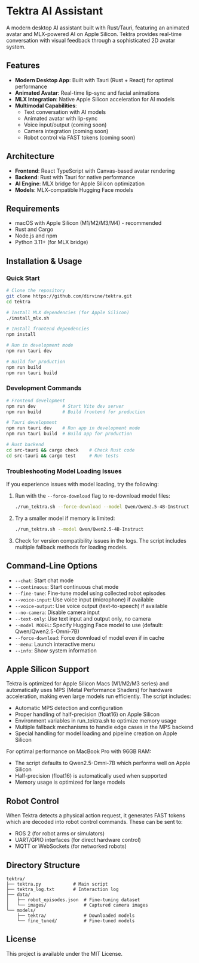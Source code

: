 # Tektra AI Assistant

A modern desktop AI assistant built with Rust/Tauri, featuring an animated avatar and MLX-powered AI on Apple Silicon. Tektra provides real-time conversation with visual feedback through a sophisticated 2D avatar system.

## Features

- **Modern Desktop App**: Built with Tauri (Rust + React) for optimal performance
- **Animated Avatar**: Real-time lip-sync and facial animations
- **MLX Integration**: Native Apple Silicon acceleration for AI models
- **Multimodal Capabilities**:
  - Text conversation with AI models
  - Animated avatar with lip-sync
  - Voice input/output (coming soon)
  - Camera integration (coming soon)
  - Robot control via FAST tokens (coming soon)

## Architecture

- **Frontend**: React TypeScript with Canvas-based avatar rendering
- **Backend**: Rust with Tauri for native performance
- **AI Engine**: MLX bridge for Apple Silicon optimization
- **Models**: MLX-compatible Hugging Face models

## Requirements

- macOS with Apple Silicon (M1/M2/M3/M4) - recommended
- Rust and Cargo
- Node.js and npm
- Python 3.11+ (for MLX bridge)

## Installation & Usage

### Quick Start

```bash
# Clone the repository
git clone https://github.com/dirvine/tektra.git
cd tektra

# Install MLX dependencies (for Apple Silicon)
./install_mlx.sh

# Install frontend dependencies
npm install

# Run in development mode
npm run tauri dev

# Build for production
npm run build
npm run tauri build
```

### Development Commands

```bash
# Frontend development
npm run dev          # Start Vite dev server
npm run build        # Build frontend for production

# Tauri development  
npm run tauri dev    # Run app in development mode
npm run tauri build  # Build app for production

# Rust backend
cd src-tauri && cargo check    # Check Rust code
cd src-tauri && cargo test     # Run tests
```

### Troubleshooting Model Loading Issues

If you experience issues with model loading, try the following:

1. Run with the `--force-download` flag to re-download model files:
   ```bash
   ./run_tektra.sh --force-download --model Qwen/Qwen2.5-4B-Instruct
   ```

2. Try a smaller model if memory is limited:
   ```bash
   ./run_tektra.sh --model Qwen/Qwen2.5-4B-Instruct
   ```

3. Check for version compatibility issues in the logs. The script includes multiple fallback methods for loading models.

## Command-Line Options

- `--chat`: Start chat mode
- `--continuous`: Start continuous chat mode
- `--fine-tune`: Fine-tune model using collected robot episodes
- `--voice-input`: Use voice input (microphone) if available
- `--voice-output`: Use voice output (text-to-speech) if available
- `--no-camera`: Disable camera input
- `--text-only`: Use text input and output only, no camera
- `--model MODEL`: Specify Hugging Face model to use (default: Qwen/Qwen2.5-Omni-7B)
- `--force-download`: Force download of model even if in cache
- `--menu`: Launch interactive menu
- `--info`: Show system information

## Apple Silicon Support

Tektra is optimized for Apple Silicon Macs (M1/M2/M3 series) and automatically uses MPS (Metal Performance Shaders) for hardware acceleration, making even large models run efficiently. The script includes:

- Automatic MPS detection and configuration
- Proper handling of half-precision (float16) on Apple Silicon
- Environment variables in run_tektra.sh to optimize memory usage
- Multiple fallback mechanisms to handle edge cases in the MPS backend
- Special handling for model loading and pipeline creation on Apple Silicon

For optimal performance on MacBook Pro with 96GB RAM:
- The script defaults to Qwen2.5-Omni-7B which performs well on Apple Silicon
- Half-precision (float16) is automatically used when supported
- Memory usage is optimized for large models

## Robot Control

When Tektra detects a physical action request, it generates FAST tokens which are decoded into robot control commands. These can be sent to:

- ROS 2 (for robot arms or simulators)
- UART/GPIO interfaces (for direct hardware control)
- MQTT or WebSockets (for networked robots)

## Directory Structure

```
tektra/
├── tektra.py            # Main script
├── tektra_log.txt       # Interaction log
├── data/
│   ├── robot_episodes.json  # Fine-tuning dataset
│   └── images/              # Captured camera images 
└── models/
    ├── tektra/              # Downloaded models
    └── fine_tuned/          # Fine-tuned models
```

## License

This project is available under the MIT License.
